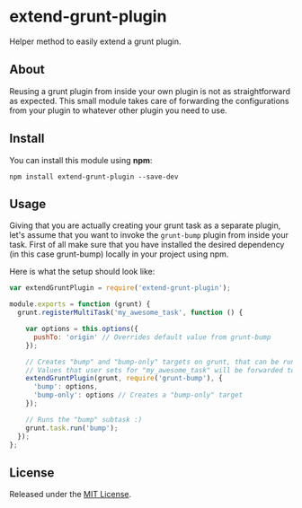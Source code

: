 # extend-grunt-plugin

Helper method to easily extend a grunt plugin.


## About

Reusing a grunt plugin from inside your own plugin is not as straightforward as expected. This small module takes care of forwarding the configurations from your plugin to whatever other plugin you need to use.


## Install

You can install this module using **npm**:

```shell
npm install extend-grunt-plugin --save-dev
```


## Usage

Giving that you are actually creating your grunt task as a separate plugin, let's assume that you want to invoke the `grunt-bump` plugin from inside your task. First of all make sure that you have installed the desired dependency (in this case grunt-bump) locally in your project using npm.

Here is what the setup should look like:

```js
var extendGruntPlugin = require('extend-grunt-plugin');

module.exports = function (grunt) {
  grunt.registerMultiTask('my_awesome_task', function () {

    var options = this.options({
      pushTo: 'origin' // Overrides default value from grunt-bump
    });

    // Creates "bump" and "bump-only" targets on grunt, that can be run later
    // Values that user sets for "my_awesome_task" will be forwarded to these tasks
    extendGruntPlugin(grunt, require('grunt-bump'), {
      'bump': options,
      'bump-only': options // Creates a "bump-only" target
    });

    // Runs the "bump" subtask :)
    grunt.task.run('bump');
  });
};
```


## License

Released under the [MIT License](http://www.opensource.org/licenses/mit-license.php).

